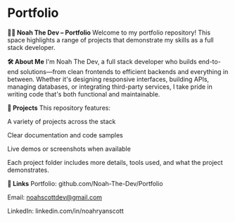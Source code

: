 # Portfolio
**👨‍💻 Noah The Dev – Portfolio**
Welcome to my portfolio repository! This space highlights a range of projects that demonstrate my skills as a full stack developer.

**🛠 About Me**
I'm Noah The Dev, a full stack developer who builds end-to-end solutions—from clean frontends to efficient backends and everything in between. Whether it's designing responsive interfaces, building APIs, managing databases, or integrating third-party services, I take pride in writing code that's both functional and maintainable.

**📂 Projects**
This repository features:

A variety of projects across the stack

Clear documentation and code samples

Live demos or screenshots when available

Each project folder includes more details, tools used, and what the project demonstrates.

**🔗 Links**
Portfolio: github.com/Noah-The-Dev/Portfolio

Email: noahscottdev@gmail.com

LinkedIn: linkedin.com/in/noahryanscott
